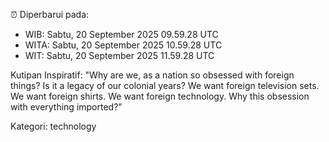 ⏰ Diperbarui pada:
- WIB: Sabtu, 20 September 2025 09.59.28 UTC
- WITA: Sabtu, 20 September 2025 10.59.28 UTC
- WIT: Sabtu, 20 September 2025 11.59.28 UTC

Kutipan Inspiratif:
"Why are we, as a nation so obsessed with foreign things? Is it a legacy of our colonial years? We want foreign television sets. We want foreign shirts. We want foreign technology. Why this obsession with everything imported?"


Kategori: technology

